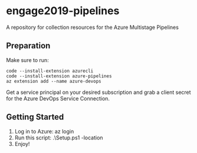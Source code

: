 # engage2019-pipelines
A repository for collection resources for the Azure Multistage Pipelines

## Preparation
Make sure to run:
```
code --install-extension azurecli
code --install-extension azure-pipelines
az extension add --name azure-devops
```

Get a service principal on your desired subscription and grab a client secret for the Azure DevOps Service Connection.


## Getting Started
1. Log in to Azure: az login
2. Run this script: .\Setup.ps1 -location <location>
3. Enjoy!